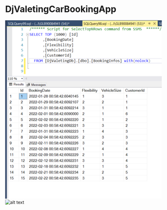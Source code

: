 # DjValetingCarBookingApp
![alt text](https://github.com/ozanaltinyayla/DjValetingCarBookingApp/blob/master/BookingInfos_Table.png?raw=true)
![alt text](https://github.com/ozanaltinyayla/DjValetingCarBookingApp/blob/master/Customers_Table.png.png?raw=true)
